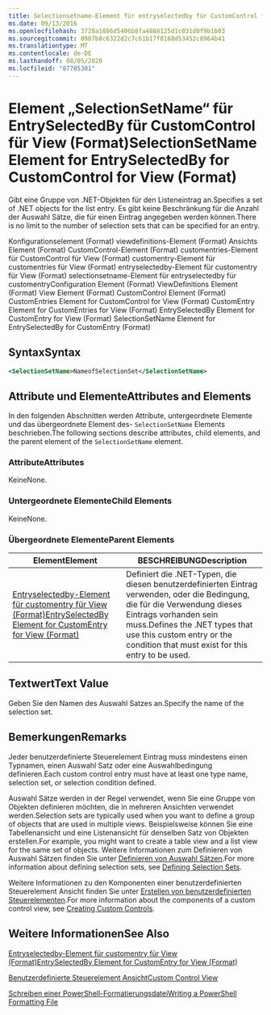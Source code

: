 ```yaml
---
title: Selectionsetname-Element für entryselectedby für CustomControl für Ansicht (Format) | Microsoft-Dokumentation
ms.date: 09/13/2016
ms.openlocfilehash: 3728a1886d5406b8fa4888125d1c031d0f9b1b03
ms.sourcegitcommit: 0907b8c6322d2c7c61b17f8168d53452c8964b41
ms.translationtype: MT
ms.contentlocale: de-DE
ms.lasthandoff: 08/05/2020
ms.locfileid: "87785301"
---
```

# <a name="selectionsetname-element-for-entryselectedby-for-customcontrol-for-view-format"></a><span data-ttu-id="edef4-102">Element „SelectionSetName“ für EntrySelectedBy für CustomControl für View (Format)</span><span class="sxs-lookup"><span data-stu-id="edef4-102">SelectionSetName Element for EntrySelectedBy for CustomControl for View (Format)</span></span>

<span data-ttu-id="edef4-103">Gibt eine Gruppe von .NET-Objekten für den Listeneintrag an.</span><span class="sxs-lookup"><span data-stu-id="edef4-103">Specifies a set of .NET objects for the list entry.</span></span> <span data-ttu-id="edef4-104">Es gibt keine Beschränkung für die Anzahl der Auswahl Sätze, die für einen Eintrag angegeben werden können.</span><span class="sxs-lookup"><span data-stu-id="edef4-104">There is no limit to the number of selection sets that can be specified for an entry.</span></span>

<span data-ttu-id="edef4-105">Konfigurationselement (Format) viewdefinitions-Element (Format) Ansichts Element (Format) CustomControl-Element (Format) customentries-Element für CustomControl für View (Format) customentry-Element für customentries für View (Format) entryselectedby-Element für customentry für View (Format) selectionsetname-Element für entryselectedby für customentry</span><span class="sxs-lookup"><span data-stu-id="edef4-105">Configuration Element (Format) ViewDefinitions Element (Format) View Element (Format) CustomControl Element (Format) CustomEntries Element for CustomControl for View (Format) CustomEntry Element for CustomEntries for View (Format) EntrySelectedBy Element for CustomEntry for View (Format) SelectionSetName Element for EntrySelectedBy for CustomEntry (Format)</span></span>

## <a name="syntax"></a><span data-ttu-id="edef4-106">Syntax</span><span class="sxs-lookup"><span data-stu-id="edef4-106">Syntax</span></span>

```xml
<SelectionSetName>NameofSelectionSet</SelectionSetName>
```

## <a name="attributes-and-elements"></a><span data-ttu-id="edef4-107">Attribute und Elemente</span><span class="sxs-lookup"><span data-stu-id="edef4-107">Attributes and Elements</span></span>

<span data-ttu-id="edef4-108">In den folgenden Abschnitten werden Attribute, untergeordnete Elemente und das übergeordnete Element des- `SelectionSetName` Elements beschrieben.</span><span class="sxs-lookup"><span data-stu-id="edef4-108">The following sections describe attributes, child elements, and the parent element of the `SelectionSetName` element.</span></span>

### <a name="attributes"></a><span data-ttu-id="edef4-109">Attribute</span><span class="sxs-lookup"><span data-stu-id="edef4-109">Attributes</span></span>

<span data-ttu-id="edef4-110">Keine</span><span class="sxs-lookup"><span data-stu-id="edef4-110">None.</span></span>

### <a name="child-elements"></a><span data-ttu-id="edef4-111">Untergeordnete Elemente</span><span class="sxs-lookup"><span data-stu-id="edef4-111">Child Elements</span></span>

<span data-ttu-id="edef4-112">Keine</span><span class="sxs-lookup"><span data-stu-id="edef4-112">None.</span></span>

### <a name="parent-elements"></a><span data-ttu-id="edef4-113">Übergeordnete Elemente</span><span class="sxs-lookup"><span data-stu-id="edef4-113">Parent Elements</span></span>

|<span data-ttu-id="edef4-114">Element</span><span class="sxs-lookup"><span data-stu-id="edef4-114">Element</span></span>|<span data-ttu-id="edef4-115">BESCHREIBUNG</span><span class="sxs-lookup"><span data-stu-id="edef4-115">Description</span></span>|
|-------------|-----------------|
|[<span data-ttu-id="edef4-116">Entryselectedby-Element für customentry für View (Format)</span><span class="sxs-lookup"><span data-stu-id="edef4-116">EntrySelectedBy Element for CustomEntry for View (Format)</span></span>](./entryselectedby-element-for-customentry-for-customcontrol-for-view-format.md)|<span data-ttu-id="edef4-117">Definiert die .NET-Typen, die diesen benutzerdefinierten Eintrag verwenden, oder die Bedingung, die für die Verwendung dieses Eintrags vorhanden sein muss.</span><span class="sxs-lookup"><span data-stu-id="edef4-117">Defines the .NET types that use this custom entry or the condition that must exist for this entry to be used.</span></span>|

## <a name="text-value"></a><span data-ttu-id="edef4-118">Textwert</span><span class="sxs-lookup"><span data-stu-id="edef4-118">Text Value</span></span>

<span data-ttu-id="edef4-119">Geben Sie den Namen des Auswahl Satzes an.</span><span class="sxs-lookup"><span data-stu-id="edef4-119">Specify the name of the selection set.</span></span>

## <a name="remarks"></a><span data-ttu-id="edef4-120">Bemerkungen</span><span class="sxs-lookup"><span data-stu-id="edef4-120">Remarks</span></span>

<span data-ttu-id="edef4-121">Jeder benutzerdefinierte Steuerelement Eintrag muss mindestens einen Typnamen, einen Auswahl Satz oder eine Auswahlbedingung definieren.</span><span class="sxs-lookup"><span data-stu-id="edef4-121">Each custom control entry must have at least one type name, selection set, or selection condition defined.</span></span>

<span data-ttu-id="edef4-122">Auswahl Sätze werden in der Regel verwendet, wenn Sie eine Gruppe von Objekten definieren möchten, die in mehreren Ansichten verwendet werden.</span><span class="sxs-lookup"><span data-stu-id="edef4-122">Selection sets are typically used when you want to define a group of objects that are used in multiple views.</span></span> <span data-ttu-id="edef4-123">Beispielsweise können Sie eine Tabellenansicht und eine Listenansicht für denselben Satz von Objekten erstellen.</span><span class="sxs-lookup"><span data-stu-id="edef4-123">For example, you might want to create a table view and a list view for the same set of objects.</span></span> <span data-ttu-id="edef4-124">Weitere Informationen zum Definieren von Auswahl Sätzen finden Sie unter [Definieren von Auswahl Sätzen](./defining-selection-sets.md).</span><span class="sxs-lookup"><span data-stu-id="edef4-124">For more information about defining selection sets, see [Defining Selection Sets](./defining-selection-sets.md).</span></span>

<span data-ttu-id="edef4-125">Weitere Informationen zu den Komponenten einer benutzerdefinierten Steuerelement Ansicht finden Sie unter [Erstellen von benutzerdefinierten Steuerelementen](./creating-custom-controls.md).</span><span class="sxs-lookup"><span data-stu-id="edef4-125">For more information about the components of a custom control view, see [Creating Custom Controls](./creating-custom-controls.md).</span></span>

## <a name="see-also"></a><span data-ttu-id="edef4-126">Weitere Informationen</span><span class="sxs-lookup"><span data-stu-id="edef4-126">See Also</span></span>

[<span data-ttu-id="edef4-127">Entryselectedby-Element für customentry für View (Format)</span><span class="sxs-lookup"><span data-stu-id="edef4-127">EntrySelectedBy Element for CustomEntry for View (Format)</span></span>](./entryselectedby-element-for-customentry-for-customcontrol-for-view-format.md)

[<span data-ttu-id="edef4-128">Benutzerdefinierte Steuerelement Ansicht</span><span class="sxs-lookup"><span data-stu-id="edef4-128">Custom Control View</span></span>](./creating-custom-controls.md)

[<span data-ttu-id="edef4-129">Schreiben einer PowerShell-Formatierungsdatei</span><span class="sxs-lookup"><span data-stu-id="edef4-129">Writing a PowerShell Formatting File</span></span>](./writing-a-powershell-formatting-file.md)
